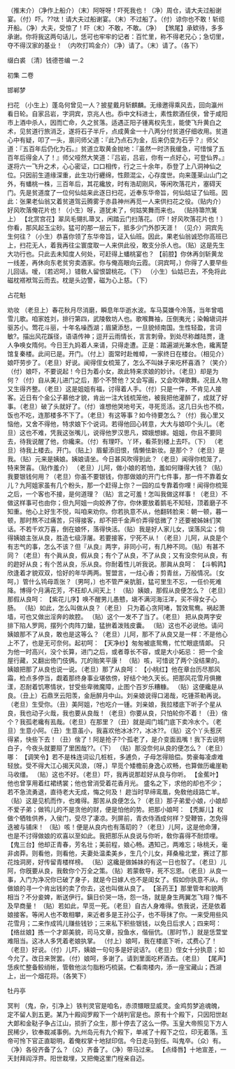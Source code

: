 <!-- { "loadSidebar": true } -->
（推末介）（净作上船介）（末）阿呀呀！吓死我也！（净）周仓，请大夫过船谢宴。（付）吓。??呔！请大夫过船谢宴。（末）不过船了。（付）谅你也不敢！斩缆开船。（净）大夫，受惊了！吓（末）不敢，不敢。（净）
【煞尾】承欵待，多多承谢。你将我这两句话儿，恁可也牢牢的记者：百忙里，称不得老兄心；急切里，夺不得汉家的基业！
（内吹打鸣金介）（净）请了。（末）请了。（各下）

缀白裘 〔清〕钱德苍编 一.2

初集 
二卷
 
邯郸梦
 
扫花
（小生上）蓬岛何曾见一人？披星戴月斩麒麟。无缘邀得乘风去，回向瀛州看日轮。自家吕岩，字洞宾，京兆人也。忝中文科进士，素性飮酒任侠，曾于咸阳市上酒中杀人，因而亡命，久之贫落。适遇正阳子锺离权先生，能使飞升黄白之术，见贫道行旅消乏，遂将石子半斤，点成黄金一十八两分付贫道仔细收用。贫道心中有疑，叩了一头，禀问师父道：『此乃点石为金，后来仍变为石乎？』师父道：『五百年后仍化为石。』贫道立取黄金抛地：『虽然一时济我缓急，可惜悞了五百年后得金人了！』师父哑然大笑道：『吕岩，吕岩，你有一点好心，可登仙界。』遂将六一飞升之术，心心密证，口口相传，行之三十余年，忝登了上八洞神仙之位。只因前生道缘深重，此生功行纒绵，性颇混尘，心存度世。向来蓬莱山山门之外，有蟠桃一株，三百年后，其花纔放，时有浩刧刚风，等闲吹落花片，塞碍天门。先是贫道度了一位何仙姑来此逐日扫花，近奉东华帝旨，何仙姑证了仙班。因此：张果老仙翁又着贫道驾云腾雾于赤县神州再觅一人来供扫花之役。（贴内介）好风吹落俺花片也！（小生）呀，道犹未了，何姑笑舞而来也。
（贴持箒笊篱上）
【北赏宫花】翠凤毛翎扎箒叉，闲踏云门扫落花。〔吓！好风吹落花片也！〕你看，那风起玉尘砂。猛可的那一层云下，抵多少门外卽天涯！
（见介）洞宾先生何往？（小生）恭喜你领了东华帝旨，证入仙班。因此，果老仙翁诚恐你高班已上，扫花无人，着我再往尘寰度取一人来供此役，敢支分杀人也。（贴）这是先生大功行也。只此去未知度人何处，可赶得上蟠桃宴也？
【前腔】你休再剑斩黄龙一线差，再休向东老贫穷卖酒家。你与俺高眼向云霞。〔洞宾呵，〕你得了人要早些儿回话。嗳，〔若迟呵，〕错敎人留恨碧桃花。（下）
（小生）仙姑已去，不免将此磁枕褡袱驾云而去。枕是头边警，磁为心上慈。（下）
 
占花魁
 
劝妆
（老旦上）春花秋月尽消磨，瞬息年华逝水波。车马莫嫌今冷落，当年曾唱雪儿歌。咱家姓刘，排行第四，武陵敎坊人也。歌喉舞袖，压倒夷光；染翰塡词并驱苏小。莺花斗丽，十年名噪西湖；眉黛添愁，一旦貌倾南国。生性轻盈，言词敏?。描出风花蹊径，语语传神；逗开云雨情长，言言刺骨。到处尽称雌陆贾，逢人争唤女隋何。今日王九妈着人来请，只得走遭。正是：踏遍湖光兼水色，纔离楚馆复秦楼。此间已是。开门。（付上）面常时赴帷幛，一家终日在楼台。（相见介）娘吓劳步了。（老旦）好说。闻得侄女梳笼了，怎么不叫妹子来吃杯喜酒？（笑介）（付）娘吓，不要说起！今日为着小女，故此特来求娘的妙计。（老旦）却是为何？（付）自从美儿进门之后，那个不赞他？又会写画，又会吹弹歌舞。况且人物又生得齐整。（老旦）这是姐姐有福，讨得着人手。（付）只是一件，不肯见人接客。近日有个金公子慕他才貌，肯出一注大钱梳笼他，被我把他灌醉了，成就了好事。（老旦）破了头就好了。（付）谁想他哭地号天，寻死觅活。这几日头也不梳，饭也不吃，连那楼多不下了。（老旦）有这等事？如今待要怎么？（付）我心里又恼他，又舍不得他，特求娘下个说词。若得他回心转意，大大与娘叩个头儿。（老旦）这也不难，凭我这张嘴儿，说得他罗汉思凡，嫦娥想嫁。姐姐，你且不要同去，待我说醒了他，你纔来。（付）有理吓。丫环，看茶到楼上去吓。（下）
（老旦）待我上楼去。开门。（贴上）眉颦添旧恨，情懒怯新妆。是那个？（老旦）是我。（贴）元来是姨娘。姨娘请坐。今日甚风吹得到此？（老旦）闻得你梳笼了，特来贺喜。（贴作羞介）
（老旦）儿阿，做小娘的若怕，羞如何赚得大钱？（贴）我要银钱何用？（老旦）你虽不要银钱，你那做娘的开门七件事，那一件不靠着女儿？九阿姐家虽有几个粉头，那一个赶得上你？一园的瓜专靠着你哩！闻得你梳笼之后，一个客也不接，是何道理？（贴）言之可羞！怎叫我做这样事！（老旦）不做这样事可也由你；但九阿姐一向姣养了你，你休要放着鹅毛不知轻，顶着磨子不知重。他心上好生不悦，叫咱来劝你。你若执意不从，他翻转脸来：朝一顿，暮一顿，那时熬不过痛苦，只得接客，却不把千金声价弄得低微了？还要被姊妹们笑话。不若千欢万喜，倒在娘怀，落得快活。（贴）我是好人家儿女，误落风尘；倘得姨娘主张从良，胜造七级浮屠。若要接客，宁死不从！（老旦）儿阿，从良是个有志气的事，怎么不该？但『从良』两字，非同小可，有几种不同。（贴）有甚不同？（老旦）有个眞从良，假从良；有个了从良，不了从良；又有没奈何从良，有的趂好从良；有个苦从良，乐从良。你耐着性儿听我说。那眞从良呵：
【斗鹌鹑】欣逢着才貌双双，恰好的年华两两。誓盟言，一炷心香；剪青丝，万般情况。〔女呵，〕管什么鸨母乖张？〔男呵，〕也不管严亲肮脏，猛可里生不忘，一任价死难降。博得个月满花芳，不枉却人间天上！
（贴）姨娘，那假从良便怎么？（老旦）那假从良呵：
【紫花儿序】唤不醒男儿愚戆，塡不满河海汪洋，买不得女子心肠。
（贴）如此，怎么叫做从良？（老旦）
只为着心贪阿堵，暂效鸳鸯。祸起萧墙，可也又做出淫奔的故腔。
（贴）这个一发不了当了。（老旦）
把从良两字安排下陷人罗网，摆列个肉阵刀鎗，猛拚着泼贱皮囊。
（贴）这也不必说他。请问姨娘那不了从良，敢也是这等么？（老旦）儿阿，那不了从良又是一样：不是他心上不了，也是无可奈何。起初呵：
【天净纱】匆匆被底鸳鸯，忙忙眼底情郞。
只为他一时高兴，没个长算，进门之后，或者尊长不容，或是大小妬忌：
把一个金屋行藏，又翻出倚门伎俩。兀的贻笑平康！
（贴）咳，可惜说了两个没结果的。姨娘把那了从良也说一说。（老旦）那了从良呵：
【小桃红】他在章台历尽那风霜，检点多停当，觑着那终身事业堪依傍，好结个地久天长。把那风花雪月俱撇漾，忍耐着饥寒情状，甘受些卑微魔障，止图个百岁乐糟糠。
（贴）这便纔是从良。（丑上）石鼎烹云阳羡，金巵醉月中山。刘亲娘说得口渴哉，吃锺茶勒再说。（老旦）生受你。（丑）美阿姐，?也吃介一锺。刘亲娘，我拉楼底下听子个星从良，我也动子火哉，我也要从良哉！（老旦）你要从良，只怕轮你不着！（丑）倽个？我孤老纔有厾哉。（老旦）在那里？（丑）就是阊门城门底下卖冷水个。（老旦）生意小阿。（丑）生意虽小，我喜欢他冰冰??，冰冰??。（贴）这个丫头惹厌得紧，快些下去！（丑）倽了！阿是抢子?个孤老了，是介变面厾嘴！我下去说明白子，今夜头就要搿了里困哉??。（下）
（贴）那没奈何从良的便怎么？（老旦）哪：
【调笑令】若不是株连词讼几桩桩，多逋负，子母怎得赔偿。势豪每凌虐难轻放。受不得大江心揭天风浪，〔呀，〕早觅个矮檐前身逸心欢畅，也算做历巉崖勒马收缰。
（贴）这也不好。（老旦）吓，我再说那趁好从良与你听。
【金蕉叶】他也曾享用着红裙绣裳；他也曾消受着花香月光。
盛名之下，求他的却也不少；若不急流勇退，直待老大无成，悔之何及！
趂当时早缔鸾凰，免敎他歧路亡羊。
（贴）这是见机而作，也难得。那苦从良便怎么？（老旦）那子弟爱小娘，小娘却不爱子弟；做鸨儿的不是贪他的财，便是怕他的势。把那小娘呵：
【秃厮儿】权做个牺牲供养，入侯门，受尽了凄凉。列屏前，青衣侍酒成何样？受鞭笞，怎免得迭被与铺床！
（贴）咳！便是从良内也有落刧的？（老旦）儿阿，这是他命薄，也是不讨得做娘的欢喜以至如此。我把那乐从良说与你听，敎你喜得不耐烦哩。
【鬼三台】他却正青春，芳名壮；美前程，娘心畅。遇知己，两难忘；咏桃夭，毫非卤莽。则看他，则看他，夫妻处温柔美乡，生几个儿女，拜桑楡北堂，赛过了那花烛洞房，好传留青楼样榜。
（贴）这纔是做姊妹的有这一日也彀了。（老旦）儿阿，你旣要从良，我敎你个万全之策。（贴）若蒙敎导，死不忘恩。（老旦）从良一事，入门为净况你已破了身子，就是今日嫁人也不是闺女了。假如你执意不从，你做娘的寻一个肯出钱的卖了你去，这也叫做从良了。
【圣药王】那里管年和貌两相当？不分妾婢，断送伊行。鎭日价哭一场，怨一场，就是身生两翼怎飞翔？悔不及早商量！
（贴）若如此，早觅一死。（老旦）自古人身难得。依我说，还是依着娘接客。等闲人也不敢相攀，来近者多是王孙公子，也不辱抹了你。一来受用些风花雪月；二来作成鸨儿赚些钱钞；三来私下积些银钱，以免日后求人；四来呵：
【络丝娘】拣一个才郞美貌，司马文章，投鱼水，偕俪伉。〔那时节，〕就是恁萱堂难阻当。这冰人多凭着老娘执掌。
（付上）娘呵，我在楼底下听，忒费心了！（老旦）好说。（付）儿吓，姨娘一句句多是好说话?。（老旦）侄女十分执意；如今允了。改日来贺罢。（付）娘呵，多谢了。请到里面吃杯酒去。（老旦）
【尾声】恁疾忙整备鲛绡帐，管敎他淡匀脂粉巧梳装。伫看南楼内，添一座宝藏山；西湖上，出一个烟花将。（各笑下）
 
牡丹亭
 
冥判
（鬼，杂，引净上）铁判灵官是咱名，赤须镮眼显威灵。金鸡剪梦追魂魄，定不留人到五更。某乃十殿阎罗殿下一个胡判官是也。原有十个殿下，只因阳世赵大郞和金鞑子争占江山，损折了众生，那十停去了这么一停。玉皇大帝照见下方人民稀少，钦奉裁减事例。九州岛元有九个殿下，单减了十殿下之位，印无着落。玉帝可怜下官正直聪明，着俺权掌十地狱印信。今日走马到任。叫鬼卒。（众）有。（净）各役齐备了么？（众）齐备了。（净）带马过来。
【点绛唇】十地宣差，一天封拜阎浮界。阳世栽埋，又把俺这里门桯亲自迈。
